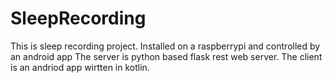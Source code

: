 # SleepRecording
This is sleep recording project. Installed on a raspberrypi and controlled by an android app
The server is python based flask rest web server. 
The client is an andriod app wirtten in kotlin.
